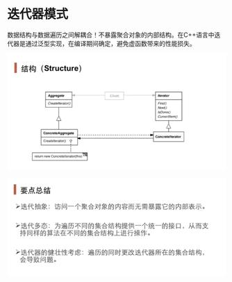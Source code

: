 # 迭代器模式

数据结构与数据遍历之间解耦合！不暴露聚合对象的内部结构。在C++语言中迭代器是通过泛型实现，在编译期间确定，避免虚函数带来的性能损失。

![image-20210106140710074](../assets/image-20210106140710074.png)

![image-20210106140718634](../assets/image-20210106140718634.png)

